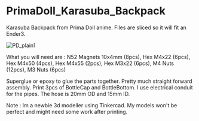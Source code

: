 # PrimaDoll_Karasuba_Backpack
Karasuba Backpack from Prima Doll anime. Files are sliced so it will fit an Ender3.

![PD_plain1](https://user-images.githubusercontent.com/105726377/176947438-c8cfe403-99b3-41b9-8431-10892633ca7e.jpg)

What you will need are : N52 Magnets 10x4mm (8pcs), Hex M4x22 (6pcs), Hex M4x50 (4pcs), Hex M4x55 (2pcs), Hex M3x22 (6pcs), M4 Nuts (12pcs), M3 Nuts (6pcs)

Superglue or epoxy to glue the parts together. Pretty much straight forward assembly. Print 3pcs of BottleCap and BottleBottom. I use electrical conduit for the pipes. The hose is 20mm OD and 15mm ID.

Note : Im a newbie 3d modeller using Tinkercad. My models won't be perfect and might need some work after printing. 
